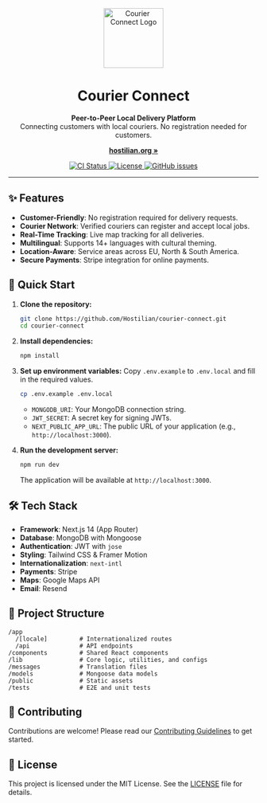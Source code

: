 <div align="center">
  <a href="https://hostilian.org" target="_blank">
    <img src="https://hostilian.org/images/courier-connect-logo.svg" alt="Courier Connect Logo" width="120" height="120">
  </a>
  <h1 align="center">Courier Connect</h1>
  <p align="center">
    <strong>Peer-to-Peer Local Delivery Platform</strong>
    <br />
    Connecting customers with local couriers. No registration needed for customers.
  </p>
  <p align="center">
    <a href="https://hostilian.org"><strong>hostilian.org »</strong></a>
  </p>
  <div align="center">
    <a href="https://github.com/Hostilian/courier-connect/actions/workflows/ci.yml">
      <img src="https://github.com/Hostilian/courier-connect/actions/workflows/ci.yml/badge.svg" alt="CI Status">
    </a>
    <a href="https://github.com/Hostilian/courier-connect/blob/master/LICENSE">
      <img src="https://img.shields.io/github/license/Hostilian/courier-connect" alt="License">
    </a>
    <a href="https://github.com/Hostilian/courier-connect/issues">
      <img src="https://img.shields.io/github/issues/Hostilian/courier-connect" alt="GitHub issues">
    </a>
  </div>
</div>

---

## ✨ Features

- **Customer-Friendly**: No registration required for delivery requests.
- **Courier Network**: Verified couriers can register and accept local jobs.
- **Real-Time Tracking**: Live map tracking for all deliveries.
- **Multilingual**: Supports 14+ languages with cultural theming.
- **Location-Aware**: Service areas across EU, North & South America.
- **Secure Payments**: Stripe integration for online payments.

## 🚀 Quick Start

1.  **Clone the repository:**
    ```bash
    git clone https://github.com/Hostilian/courier-connect.git
    cd courier-connect
    ```

2.  **Install dependencies:**
    ```bash
    npm install
    ```

3.  **Set up environment variables:**
    Copy `.env.example` to `.env.local` and fill in the required values.
    ```bash
    cp .env.example .env.local
    ```
    - `MONGODB_URI`: Your MongoDB connection string.
    - `JWT_SECRET`: A secret key for signing JWTs.
    - `NEXT_PUBLIC_APP_URL`: The public URL of your application (e.g., `http://localhost:3000`).

4.  **Run the development server:**
    ```bash
    npm run dev
    ```
    The application will be available at `http://localhost:3000`.

## 🛠️ Tech Stack

- **Framework**: Next.js 14 (App Router)
- **Database**: MongoDB with Mongoose
- **Authentication**: JWT with `jose`
- **Styling**: Tailwind CSS & Framer Motion
- **Internationalization**: `next-intl`
- **Payments**: Stripe
- **Maps**: Google Maps API
- **Email**: Resend

## 📂 Project Structure

```
/app
  /[locale]         # Internationalized routes
  /api              # API endpoints
/components         # Shared React components
/lib                # Core logic, utilities, and configs
/messages           # Translation files
/models             # Mongoose data models
/public             # Static assets
/tests              # E2E and unit tests
```

## 🤝 Contributing

Contributions are welcome! Please read our [Contributing Guidelines](docs/CONTRIBUTING.md) to get started.

## 📄 License

This project is licensed under the MIT License. See the [LICENSE](LICENSE) file for details.
